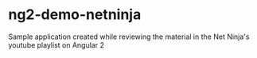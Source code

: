 # ng2-demo-netninja
Sample application created while reviewing the material in the Net Ninja's youtube playlist on Angular 2
